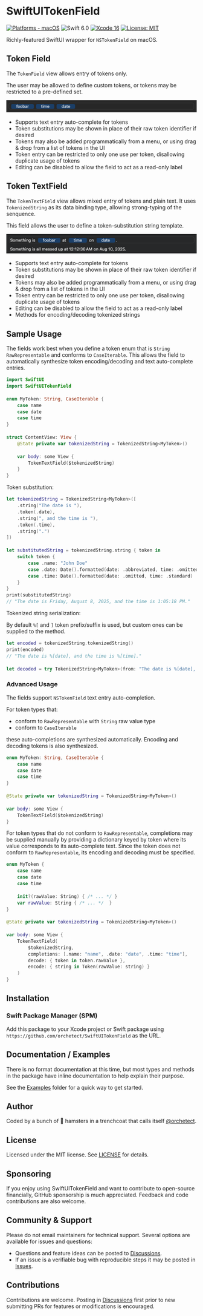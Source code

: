 # SwiftUITokenField

[![Platforms - macOS](https://img.shields.io/badge/platforms-macOS-blue.svg?style=flat)](https://developer.apple.com/swift) ![Swift 6.0](https://img.shields.io/badge/Swift-6.0-blue.svg?style=flat) [![Xcode 16](https://img.shields.io/badge/Xcode-16-blue.svg?style=flat)](https://developer.apple.com/swift) [![License: MIT](http://img.shields.io/badge/license-MIT-lightgrey.svg?style=flat)](https://github.com/orchetect/SwiftUITokenField/blob/main/LICENSE)

Richly-featured SwiftUI wrapper for `NSTokenField` on macOS.

## Token Field

The `TokenField` view allows entry of tokens only.

The user may be allowed to define custom tokens, or tokens may be restricted to a pre-defined set.

![Screenshot](Images/tokenfield-screenshot.png)

- Supports text entry auto-complete for tokens
- Token substitutions may be shown in place of their raw token identifier if desired
- Tokens may also be added programmatically from a menu, or using drag & drop from a list of tokens in the UI
- Token entry can be restricted to only one use per token, disallowing duplicate usage of tokens
- Editing can be disabled to allow the field to act as a read-only label

## Token TextField

The `TokenTextField` view allows mixed entry of tokens and plain text. It uses `TokenizedString` as its data binding type, allowing strong-typing of the senquence.

This field allows the user to define a token-substitution string template.

![Screenshot](Images/tokentextfield-screenshot.png)

- Supports text entry auto-complete for tokens
- Token substitutions may be shown in place of their raw token identifier if desired
- Tokens may also be added programmatically from a menu, or using drag & drop from a list of tokens in the UI
- Token entry can be restricted to only one use per token, disallowing duplicate usage of tokens
- Editing can be disabled to allow the field to act as a read-only label
- Methods for encoding/decoding tokenized strings

## Sample Usage

The fields work best when you define a token enum that is `String` `RawRepresentable` and conforms to `CaseIterable`. This allows the field to automatically synthesize token encoding/decoding and text auto-complete entries.

```swift
import SwiftUI
import SwiftUITokenField

enum MyToken: String, CaseIterable {
    case name
    case date
    case time
}

struct ContentView: View {
    @State private var tokenizedString = TokenizedString<MyToken>()
    
    var body: some View {
        TokenTextField($tokenizedString)
    }
}
```

Token substitution:

```swift
let tokenizedString = TokenizedString<MyToken>([
    .string("The date is "),
    .token(.date),
    .string(", and the time is "),
    .token(.time),
    .string(".")
])

let substitutedString = tokenizedString.string { token in
    switch token {
        case .name: "John Doe"
        case .date: Date().formatted(date: .abbreviated, time: .omitted)
        case .time: Date().formatted(date: .omitted, time: .standard)
    }  
}
print(substitutedString)
// "The date is Friday, August 8, 2025, and the time is 1:05:18 PM."
```

Tokenized string serialization:

By default `%[` and `]` token prefix/suffix is used, but custom ones can be supplied to the method.

```swift
let encoded = tokenizedString.tokenizedString()
print(encoded)
// "The date is %[date], and the time is %[time]."

let decoded = try TokenizedString<MyToken>(from: "The date is %[date], and the time is %[time].")
```

### Advanced Usage

The fields support `NSTokenField` text entry auto-completion.

For token types that:

- conform to `RawRepresentable` with `String` raw value type
- conform to `CaseIterable`

these auto-completions are synthesized automatically. Encoding and decoding tokens is also synthesized.

```swift
enum MyToken: String, CaseIterable {
    case name
    case date
    case time
}

@State private var tokenizedString = TokenizedString<MyToken>()

var body: some View {
    TokenTextField($tokenizedString)
}
```

For token types that do not conform to `RawRepresentable`, completions may be supplied manually by providing a dictionary keyed by token where its value corresponds to its auto-complete text. Since the token does not conform to `RawRepresentable`, its encoding and decoding must be specified.

```swift
enum MyToken {
    case name
    case date
    case time
    
    init?(rawValue: String) { /* ... */ }
    var rawValue: String { /* ... */  }
}

@State private var tokenizedString = TokenizedString<MyToken>()

var body: some View {
    TokenTextField(
        $tokenizedString,
        completions: [.name: "name", .date: "date", .time: "time"],
        decode: { token in token.rawValue },
        encode: { string in Token(rawValue: string) }
    )
}
```

## Installation

### Swift Package Manager (SPM)

Add this package to your Xcode project or Swift package using `https://github.com/orchetect/SwiftUITokenField` as the URL.

## Documentation / Examples

There is no format documentation at this time, but most types and methods in the package have inline documentation to help explain their purpose.

See the [Examples](Examples) folder for a quick way to get started.

## Author

Coded by a bunch of 🐹 hamsters in a trenchcoat that calls itself [@orchetect](https://github.com/orchetect).

## License

Licensed under the MIT license. See [LICENSE](https://github.com/orchetect/SwiftUITokenField/blob/master/LICENSE) for details.

## Sponsoring

If you enjoy using SwiftUITokenField and want to contribute to open-source financially, GitHub sponsorship is much appreciated. Feedback and code contributions are also welcome.

## Community & Support

Please do not email maintainers for technical support. Several options are available for issues and questions:

- Questions and feature ideas can be posted to [Discussions](https://github.com/orchetect/SwiftUITokenField/discussions).
- If an issue is a verifiable bug with reproducible steps it may be posted in [Issues](https://github.com/orchetect/SwiftUITokenField/issues).

## Contributions

Contributions are welcome. Posting in [Discussions](https://github.com/orchetect/SwiftUITokenField/discussions) first prior to new submitting PRs for features or modifications is encouraged.
